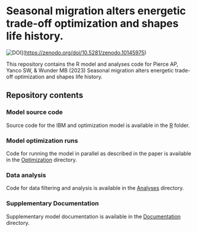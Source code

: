 
# Seasonal migration alters energetic trade-off optimization and shapes life history.

![DOI](https://zenodo.org/badge/688632903.svg)](https://zenodo.org/doi/10.5281/zenodo.10145975)

This repository contains the R model and analyses code for Pierce AP,
Yanco SW, & Wunder MB (2023) Seasonal migration alters energetic
trade-off optimization and shapes life history.

## Repository contents

### Model source code

Source code for the IBM and optimization model is available in the
[R](/R/) folder.

### Model optimization runs

Code for running the model in parallel as described in the paper is
available in the [Optimization](/Optimization/) directory.

### Data analysis

Code for data filtering and analysis is available in the
[Analyses](/Analyses/) directory.

### Supplementary Documentation

Supplementary model documentation is available in the
[Documentation](/Documentation/) directory.
